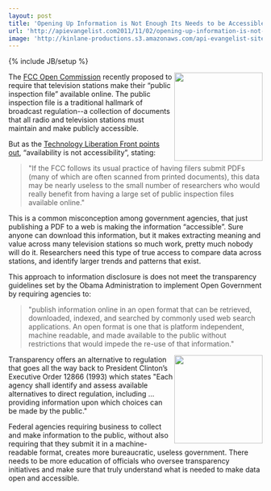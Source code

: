 ```yaml
---
layout: post
title: 'Opening Up Information is Not Enough Its Needs to be Accessible'
url: 'http://apievangelist.com2011/11/02/opening-up-information-is-not-enough,-its-needs-to-be-accessible/'
image: 'http://kinlane-productions.s3.amazonaws.com/api-evangelist-site/blog/television-icon.png'
---
```

{% include JB/setup %}
<p>
     <img src="http://kinlane-productions.s3.amazonaws.com/api-evangelist/fcc/FCC-Logo.jpg"  width="175" align="right" />
</p>
<p>
     The <a title="FCC Open Comission" href="http://www.fcc.gov/encyclopedia/open-commission-meetings-schedule-2011">FCC Open Commission</a> recently proposed to require that television stations make their “public inspection file” available online. The public inspection file is a traditional hallmark of broadcast regulation--a collection of documents that all radio and television stations must maintain and make publicly accessible.
</p>
<p>
     But as the <a title="Technology Liberation Front" href="http://techliberation.com/2011/10/31/fcc-requires-online-public-inspection-files-but-misses-point-of-opengov-data-accessibility/">Technology Liberation Front points out</a>, “availability is not accessibility”, stating:
</p>
<blockquote>
     "If the FCC follows its usual practice of having filers submit PDFs (many of which are often scanned from printed documents), this data may be nearly useless to the small number of researchers who would really benefit from having a large set of public inspection files available online."
</blockquote>
<p>
     This is a common misconception among government agencies, that just publishing a PDF to a web is making the information “accessible”. Sure anyone can download this information, but it makes extracting meaning and value across many television stations so much work, pretty much nobody will do it. Researchers need this type of true access to compare data across stations, and identify larger trends and patterns that exist.
</p>
<p>
     This approach to information disclosure is does not meet the transparency guidelines set by the Obama Administration to implement Open Government by requiring agencies to:
</p>
<blockquote>
     "publish information online in an open format that can be retrieved, downloaded, indexed, and searched by commonly used web search applications. An open format is one that is platform independent, machine readable, and made available to the public without restrictions that would impede the re-use of that information."
</blockquote>
<p>
     <img src="http://kinlane-productions.s3.amazonaws.com/api-evangelist/fcc/television-icon.png"  width="175" align="right" />
</p>
<p>
     Transparency offers an alternative to regulation that goes all the way back to President Clinton’s Executive Order 12866 (1993) which states "Each agency shall identify and assess available alternatives to direct regulation, including … providing information upon which choices can be made by the public."
</p>
<p>
     Federal agencies requiring business to collect and make information to the public, without also requiring that they submit it in a machine-readable format, creates more bureaucratic, useless government. There needs to be more education of officials who oversee transparency initiatives and make sure that truly understand what is needed to make data open and accessible.
</p>
